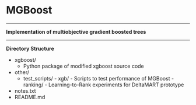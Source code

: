 # MGBoost

****

**Implementation of multiobjective gradient boosted trees**

****

**Directory Structure**
- xgboost/
    - Python package of modified xgboost source code
- other/
    - test_scripts/
          - xgb/
            - Scripts to test performance of MGBoost
          - ranking/
            - Learning-to-Rank experiments for DeltaMART prototype
- notes.txt
- README.md
